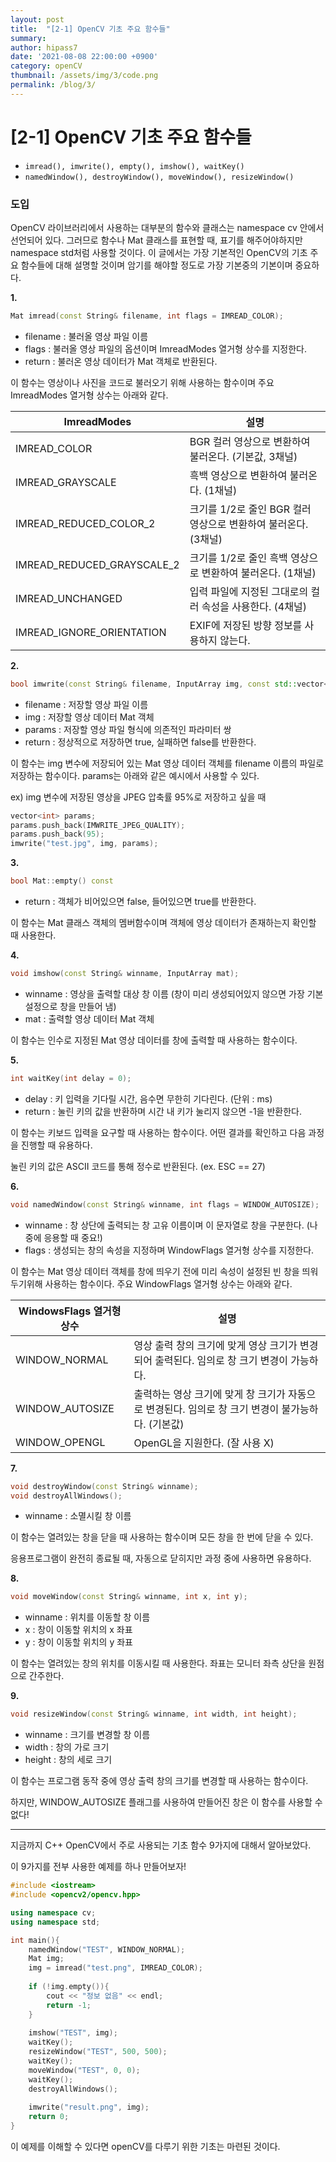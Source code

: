 ```yaml
---
layout: post
title:  "[2-1] OpenCV 기초 주요 함수들"
summary: 
author: hipass7
date: '2021-08-08 22:00:00 +0900'
category: openCV
thumbnail: /assets/img/3/code.png
permalink: /blog/3/
---
```


# [2-1] OpenCV 기초 주요 함수들

- `imread(), imwrite(), empty(), imshow(), waitKey()`
- `namedWindow(), destroyWindow(), moveWindow(), resizeWindow()`

### 도입

OpenCV 라이브러리에서 사용하는 대부분의 함수와 클래스는 namespace cv 안에서 선언되어 있다. 그러므로 함수나 Mat 클래스를 표현할 때, 표기를 해주어야하지만 namespace std처럼 사용할 것이다. 이 글에서는 가장 기본적인 OpenCV의 기초 주요 함수들에 대해 설명할 것이며 암기를 해야할 정도로 가장 기본중의 기본이며 중요하다.

**1.**

```c++
Mat imread(const String& filename, int flags = IMREAD_COLOR);
```

- filename : 불러올 영상 파일 이름
- flags : 불러올 영상 파일의 옵션이며 ImreadModes 열거형 상수를 지정한다.
- return : 불러온 영상 데이터가 Mat 객체로 반환된다.



이 함수는 영상이나 사진을 코드로 불러오기 위해 사용하는 함수이며 주요 ImreadModes 열거형 상수는 아래와 같다.

| ImreadModes                | 설명                                                         |
| -------------------------- | ------------------------------------------------------------ |
| IMREAD_COLOR               | BGR 컬러 영상으로 변환하여 불러온다. (기본값, 3채널)         |
| IMREAD_GRAYSCALE           | 흑백 영상으로 변환하여 불러온다. (1채널)                     |
| IMREAD_REDUCED_COLOR_2     | 크기를 1/2로 줄인 BGR 컬러 영상으로 변환하여 불러온다. (3채널) |
| IMREAD_REDUCED_GRAYSCALE_2 | 크기를 1/2로 줄인 흑백 영상으로 변환하여 불러온다. (1채널)   |
| IMREAD_UNCHANGED           | 입력 파일에 지정된 그대로의 컬러 속성을 사용한다. (4채널)    |
| IMREAD_IGNORE_ORIENTATION  | EXIF에 저장된 방향 정보를 사용하지 않는다.                   |



**2.**

```c++
bool imwrite(const String& filename, InputArray img, const std::vector<int>& params = std::vector<int>());
```

- filename : 저장할 영상 파일 이름
- img : 저장할 영상 데이터 Mat 객체
- params : 저장할 영상 파일 형식에 의존적인 파라미터 쌍
- return : 정상적으로 저장하면 true, 실패하면 false를 반환한다.



이 함수는 img 변수에 저장되어 있는 Mat 영상 데이터 객체를 filename 이름의 파일로 저장하는 함수이다. params는 아래와 같은 예시에서 사용할 수 있다.

ex) img 변수에 저장된 영상을 JPEG 압축률 95%로 저장하고 싶을 때

```c++
vector<int> params;
params.push_back(IMWRITE_JPEG_QUALITY);
params.push_back(95);
imwrite("test.jpg", img, params);
```



**3.**

```c++
bool Mat::empty() const
```

- return : 객체가 비어있으면 false, 들어있으면 true를 반환한다.



이 함수는 Mat 클래스 객체의 멤버함수이며 객체에 영상 데이터가 존재하는지 확인할 때 사용한다.



**4.**

```c++
void imshow(const String& winname, InputArray mat);
```

- winname : 영상을 출력할 대상 창 이름 (창이 미리 생성되어있지 않으면 가장 기본 설정으로 창을 만들어 냄)
- mat : 출력할 영상 데이터 Mat 객체



이 함수는 인수로 지정된 Mat 영상 데이터를 창에 출력할 때 사용하는 함수이다.



**5.**

```c++
int waitKey(int delay = 0);
```

- delay : 키 입력을 기다릴 시간, 음수면 무한히 기다린다. (단위 : ms)
- return : 눌린 키의 값을 반환하며 시간 내 키가 눌리지 않으면 -1을 반환한다. 



이 함수는 키보드 입력을 요구할 때 사용하는 함수이다. 어떤 결과를 확인하고 다음 과정을 진행할 때 유용하다.

눌린 키의 값은 ASCII 코드를 통해 정수로 반환된다. (ex. ESC == 27)



**6.**

```c++
void namedWindow(const String& winname, int flags = WINDOW_AUTOSIZE);
```

- winname : 창 상단에 출력되는 창 고유 이름이며 이 문자열로 창을 구분한다. (나중에 응용할 때 중요!)
- flags : 생성되는 창의 속성을 지정하며 WindowFlags 열거형 상수를 지정한다.



이 함수는 Mat 영상 데이터 객체를 창에 띄우기 전에 미리 속성이 설정된 빈 창을 띄워두기위해 사용하는 함수이다. 주요 WindowFlags 열거형 상수는 아래와 같다.

| WindowsFlags 열거형 상수 | 설명                                                         |
| ------------------------ | ------------------------------------------------------------ |
| WINDOW_NORMAL            | 영상 출력 창의 크기에 맞게 영상 크기가 변경되어 출력된다. 임의로 창 크기 변경이 가능하다. |
| WINDOW_AUTOSIZE          | 출력하는 영상 크기에 맞게 창 크기가 자동으로 변경된다. 임의로 창 크기 변경이 불가능하다. (기본값) |
| WINDOW_OPENGL            | OpenGL을 지원한다. (잘 사용 X)                               |



**7.**

```c++
void destroyWindow(const String& winname);
void destroyAllWindows();
```

- winname : 소멸시킬 창 이름



이 함수는 열려있는 창을 닫을 때 사용하는 함수이며 모든 창을 한 번에 닫을 수 있다.

응용프로그램이 완전히 종료될 때, 자동으로 닫히지만 과정 중에 사용하면 유용하다.



**8.**

```c++
void moveWindow(const String& winname, int x, int y);
```

- winname : 위치를 이동할 창 이름
- x : 창이 이동할 위치의 x 좌표
- y : 창이 이동할 위치의 y 좌표



이 함수는 열려있는 창의 위치를 이동시킬 때 사용한다. 좌표는 모니터 좌측 상단을 원점으로 간주한다.



**9.**

```c++
void resizeWindow(const String& winname, int width, int height);
```

- winname : 크기를 변경할 창 이름
- width : 창의 가로 크기
- height : 창의 세로 크기



이 함수는 프로그램 동작 중에 영상 출력 창의 크기를 변경할 때 사용하는 함수이다.

하지만, WINDOW_AUTOSIZE 플래그를 사용하여 만들어진 창은 이 함수를 사용할 수 없다!



------

지금까지 C++ OpenCV에서 주로 사용되는 기초 함수 9가지에 대해서 알아보았다.

이 9가지를 전부 사용한 예제를 하나 만들어보자!

```c++
#include <iostream>
#include <opencv2/opencv.hpp>

using namespace cv;
using namespace std;

int main(){
    namedWindow("TEST", WINDOW_NORMAL);
    Mat img;
    img = imread("test.png", IMREAD_COLOR);
    
    if (!img.empty()){
        cout << "정보 없음" << endl;
        return -1;
    }
    
    imshow("TEST", img);
    waitKey();
    resizeWindow("TEST", 500, 500);
    waitKey();
    moveWindow("TEST", 0, 0);
    waitKey();
    destroyAllWindows();
    
    imwrite("result.png", img);
    return 0;
}
```

이 예제를 이해할 수 있다면 openCV를 다루기 위한 기초는 마련된 것이다.
